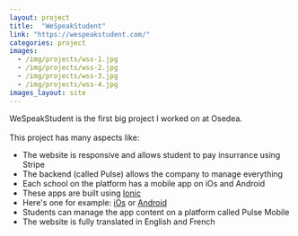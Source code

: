 ```yaml
---
layout: project
title:  "WeSpeakStudent"
link: "https://wespeakstudent.com/"
categories: project
images:
  - /img/projects/wss-1.jpg
  - /img/projects/wss-2.jpg
  - /img/projects/wss-3.jpg
  - /img/projects/wss-4.jpg
images_layout: site
---
```


<p>
    WeSpeakStudent is the first big project I worked on at Osedea.<br />
    <br />
    This project has many aspects like:
    <ul>
        <li>The website is responsive and allows student to pay insurrance using Stripe</li>
        <li>The backend (called Pulse) allows the company to manage everything</li>
        <li>Each school on the platform has a mobile app on iOs and Android</li>
        <li>These apps are built using <a href="http://ionicframework.com/">Ionic</a></li>
        <li>Here's one for example: <a href="https://itunes.apple.com/ca/app/cambrian-student-life/id906025355?mt=8">iOs</a> or <a href="https://play.google.com/store/apps/details?id=com.wespeakstudent.cambrian">Android</a></li>
        <li>Students can manage the app content on a platform called Pulse Mobile</li>
        <li>The website is fully translated in English and French</li>
    </ul>
</p>
